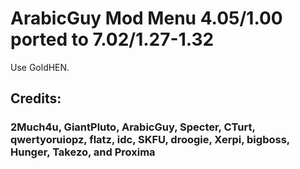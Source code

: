 # ArabicGuy Mod Menu 4.05/1.00 ported to 7.02/1.27-1.32
Use GoldHEN.

## Credits:
### 2Much4u, GiantPluto, ArabicGuy, Specter, CTurt, qwertyoruiopz, flatz, idc, SKFU, droogie, Xerpi, bigboss, Hunger, Takezo, and Proxima
